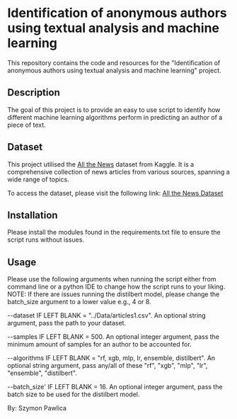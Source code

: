 # Identification of anonymous authors using textual analysis and machine learning

This repository contains the code and resources for the "Identification of anonymous authors using textual analysis and machine learning" project. 

## Description

The goal of this project is to provide an easy to use script to identify how different machine learning algorithms perform in predicting an author of a piece of text.

## Dataset

This project utilised the [All the News](https://www.kaggle.com/datasets/snapcrack/all-the-news) dataset from Kaggle. It is a comprehensive collection of news articles from various sources, spanning a wide range of topics.

To access the dataset, please visit the following link: [All the News Dataset](https://www.kaggle.com/datasets/snapcrack/all-the-news)

## Installation

Please install the modules found in the requirements.txt file to ensure the script runs without issues.

## Usage
Please use the following arguments when running the script either from command line or a python IDE to change how the script runs to your liking.
NOTE: If there are issues running the distilbert model, please change the batch_size argument to a lower value e.g., 4 or 8.

--dataset IF LEFT BLANK = "../Data/articles1.csv". An optional string argument, pass the path to your dataset.

--samples IF LEFT BLANK = 500. An optional integer argument, pass the minimum amount of samples for an author to be accounted for.

--algorithms IF LEFT BLANK = "rf, xgb, mlp, lr, ensemble, distilbert". An optional string argument, pass any/all of these "rf", "xgb", "mlp", "lr", "ensemble", "distilbert".

--batch_size' IF LEFT BLANK = 16. An optional integer argument, pass the batch size to be used for the distilbert model.


By: Szymon Pawlica